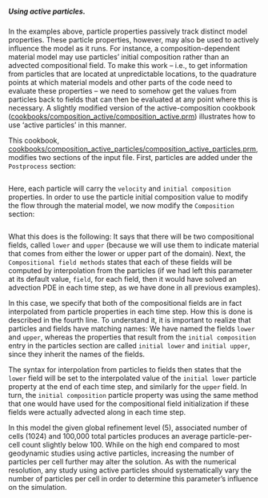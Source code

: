 ##### Using active particles.

In the examples above, particle properties passively track distinct model
properties. These particle properties, however, may also be used to actively
influence the model as it runs. For instance, a composition-dependent material
model may use particles&rsquo; initial composition rather than an advected
compositional field. To make this work &ndash; i.e., to get information from
particles that are located at unpredictable locations, to the quadrature
points at which material models and other parts of the code need to evaluate
these properties &ndash; we need to somehow get the values from particles back
to fields that can then be evaluated at any point where this is necessary. A
slightly modified version of the active-composition cookbook
([cookbooks/composition_active/composition_active.prm]) illustrates how to
use &lsquo;active particles&rsquo; in this manner.

This cookbook,
[cookbooks/composition_active_particles/composition_active_particles.prm],
modifies two sections of the input file. First, particles are added under the
`Postprocess` section:

``` prmfile
```

Here, each particle will carry the `velocity` and `initial composition`
properties. In order to use the particle initial composition value to modify
the flow through the material model, we now modify the `Composition` section:

``` prmfile
```

What this does is the following: It says that there will be two compositional
fields, called `lower` and `upper` (because we will use them to indicate
material that comes from either the lower or upper part of the domain). Next,
the `Compositional field methods` states that each of these fields will be
computed by interpolation from the particles (if we had left this parameter at
its default value, `field`, for each field, then it would have solved an
advection PDE in each time step, as we have done in all previous examples).

In this case, we specify that both of the compositional fields are in fact
interpolated from particle properties in each time step. How this is done is
described in the fourth line. To understand it, it is important to realize
that particles and fields have matching names: We have named the fields
`lower` and `upper`, whereas the properties that result from the
`initial composition` entry in the particles section are called
`initial lower` and `initial upper`, since they inherit the names of the
fields.

The syntax for interpolation from particles to fields then states that the
`lower` field will be set to the interpolated value of the `initial lower`
particle property at the end of each time step, and similarly for the `upper`
field. In turn, the `initial composition` particle property was using the same
method that one would have used for the compositional field initialization if
these fields were actually advected along in each time step.

In this model the given global refinement level (5), associated number of
cells (1024) and 100,000 total particles produces an average particle-per-cell
count slightly below 100. While on the high end compared to most geodynamic
studies using active particles, increasing the number of particles per cell
further may alter the solution. As with the numerical resolution, any study
using active particles should systematically vary the number of particles per
cell in order to determine this parameter&rsquo;s influence on the simulation.

  [cookbooks/composition_active/composition_active.prm]: cookbooks/composition_active/composition_active.prm
  [cookbooks/composition_active_particles/composition_active_particles.prm]: cookbooks/composition_active_particles/composition_active_particles.prm
